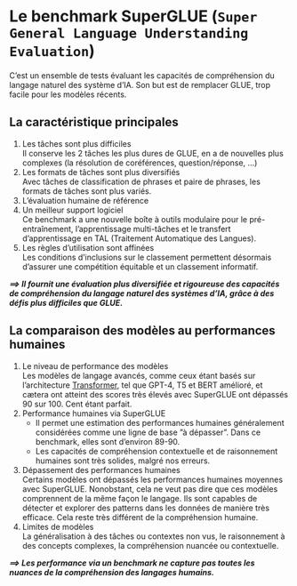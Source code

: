 # **Le benchmark SuperGLUE (`Super General Language Understanding Evaluation`)**
C’est un ensemble de tests évaluant les capacités de compréhension du langage naturel des système d’IA. Son but est de remplacer GLUE, trop facile pour les modèles récents.
## **La caractéristique principales**
1. Les tâches sont plus difficiles  
   Il conserve les 2 tâches les plus dures de GLUE, en a de nouvelles plus complexes (la résolution de coréférences, question/réponse, …)
2. Les formats de tâches sont plus diversifiés  
   Avec tâches de classification de phrases et paire de phrases, les formats de tâches sont plus variés. 
3. L’évaluation humaine de référence  
4. Un meilleur support logiciel  
   Ce benchmark a une nouvelle boîte à outils modulaire pour le pré-entraînement, l’apprentissage multi-tâches et le transfert d’apprentissage en TAL (Traitement Automatique des Langues).
5. Les règles d’utilisation sont affinées  
   Les conditions d’inclusions sur le classement permettent désormais d’assurer une compétition équitable et un classement informatif.

_**⟹ Il fournit une évaluation plus diversifiée et rigoureuse des capacités de compréhension du langage naturel des systèmes d’IA, grâce à des défis plus difficiles que GLUE.**_
## **La comparaison des modèles au performances humaines**
1. Le niveau de performance des modèles  
   Les modèles de langage avancés, comme ceux étant basés sur l’architecture [Transformer](../../../seq2Seq/transformers), tel que GPT-4, T5 et BERT amélioré, et cætera ont atteint des scores très élevés avec SuperGLUE ont dépassés 90 sur 100. Cent étant parfait.
2. Performance humaines via SuperGLUE  
   * Il permet une estimation des performances humaines généralement considérées comme une ligne de base ”à dépasser”. Dans ce benchmark, elles sont d’environ 89-90.  
   * Les capacités de compréhension contextuelle et de raisonnement humaines sont très solides, malgré nos erreurs.
3. Dépassement des performances humaines  
   Certains modèles ont dépassés les performances humaines moyennes avec SuperGLUE. Nonobstant, cela ne veut pas dire que ces modèles comprennent de la même façon le langage. Ils sont capables de détecter et explorer des patterns dans les données de manière très efficace. Cela reste très différent de la compréhension humaine.
4. Limites de modèles  
   La généralisation à des tâches ou contextes non vus, le raisonnement à des concepts complexes, la compréhension nuancée ou contextuelle.

_**⟹ Les performance via un benchmark ne capture pas toutes les nuances de la compréhension des langages humains.**_